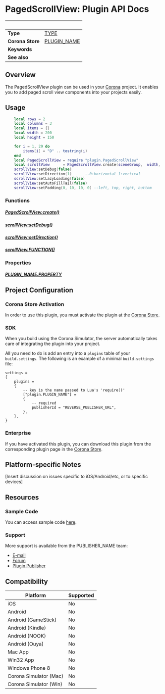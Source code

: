 
# PagedScrollView: Plugin API Docs

|                      | &nbsp; 
| -------------------- | ---------------------------------------------------------------
| __Type__             | [TYPE](http://docs.coronalabs.com/api/type/Library.html)
| __Corona Store__     | [PLUGIN_NAME](http://store.coronalabs.com/plugin/PagedScrollView)
| __Keywords__         | 
| __See also__         | 

## Overview

The PagedScrollView plugin can be used in your [Corona](https://coronalabs.com/products/corona-sdk/) project. It enables you to add paged scroll view components into your projects easily.



## Usage
``````lua
	local rows = 2
	local columns = 3
	local items = {}
	local width = 200
	local height = 150

	for i = 1, 29 do
		items[i] = "D" .. tostring(i)
	end
	local PagedScrollView = require "plugin.PagedScrollView"
	local scrollView      = PagedScrollView.create(sceneGroup,  width, height, rows, columns, #items)
	scrollView:setDebug(false)
	scrollView:setDirection(1)      --0:horizontal 1:vertical 
	scrollView:setLazyLoading(false)
	scrollView:setAutoFillTail(false)
	scrollView:setPadding(0, 10, 10, 0) --left, top, right, buttom


``````
### Functions

##### [PagedScrollView.create()](#PagedScrollView.md)

##### [scrollView:setDebug()](printTable.markdown)

##### [scrollView:setDirection()](saveTable.markdown)

##### [scrollView.FUNCTION()](FUNCTION.markdown)


### Properties

##### [PLUGIN_NAME.PROPERTY](PROPERTY.markdown)

## Project Configuration

### Corona Store Activation

In order to use this plugin, you must activate the plugin at the [Corona Store](http://store.coronalabs.com/plugin/PLUGIN_NAME).


### SDK

When you build using the Corona Simulator, the server automatically takes care of integrating the plugin into your project. 

All you need to do is add an entry into a `plugins` table of your `build.settings`. The following is an example of a minimal `build.settings` file:

``````
settings =
{
	plugins =
	{
		-- key is the name passed to Lua's 'require()'
		["plugin.PLUGIN_NAME"] =
		{
			-- required
			publisherId = "REVERSE_PUBLISHER_URL",
		},
	},		
}
``````

### Enterprise

If you have activated this plugin, you can download this plugin from the corresponding plugin page in the [Corona Store](http://store.coronalabs.com/plugin/PLUGIN_NAME).


## Platform-specific Notes

[Insert discussion on issues specific to iOS/Android/etc, or to specific devices]


## Resources

### Sample Code

You can access sample code [here](SAMPLE_CODE_URL).

### Support

More support is available from the PUBLISHER_NAME team:

* [E-mail](mailto://PUBLISHER_CONTACT@PUBLISHER_URL)
* [Forum](http://FORUM_URL)
* [Plugin Publisher](http://PUBLISHER_URL)


## Compatibility

| Platform                     | Supported
| ---------------------------- | ---------------------------- 
| iOS                          | No
| Android                      | No
| Android (GameStick)          | No
| Android (Kindle)             | No
| Android (NOOK)               | No
| Android (Ouya)               | No
| Mac App                      | No
| Win32 App                    | No
| Windows Phone 8              | No
| Corona Simulator (Mac)       | No
| Corona Simulator (Win)       | No

